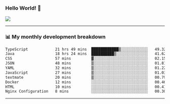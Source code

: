 ### Hello World! 👋

<a>
  <img align="center" src="https://github-readme-stats.vercel.app/api?username=megatunger&count_private=true&include_all_commits=true&bg_color=30,56CCF2,2F80ED&title_color=fff&text_color=fff" />
</a>

------
### 📊 My monthly development breakdown

<!--START_SECTION:waka-->

```txt
TypeScript            21 hrs 49 mins  ████████████▒░░░░░░░░░░░░   49.32 %
Java                  18 hrs 24 mins  ██████████▒░░░░░░░░░░░░░░   41.62 %
CSS                   57 mins         ▓░░░░░░░░░░░░░░░░░░░░░░░░   02.15 %
JSON                  48 mins         ▒░░░░░░░░░░░░░░░░░░░░░░░░   01.81 %
YAML                  32 mins         ▒░░░░░░░░░░░░░░░░░░░░░░░░   01.22 %
JavaScript            27 mins         ▒░░░░░░░░░░░░░░░░░░░░░░░░   01.03 %
textmate              20 mins         ▒░░░░░░░░░░░░░░░░░░░░░░░░   00.79 %
Docker                12 mins         ░░░░░░░░░░░░░░░░░░░░░░░░░   00.46 %
HTML                  10 mins         ░░░░░░░░░░░░░░░░░░░░░░░░░   00.41 %
Nginx Configuration   8 mins          ░░░░░░░░░░░░░░░░░░░░░░░░░   00.30 %
```

<!--END_SECTION:waka-->

------
